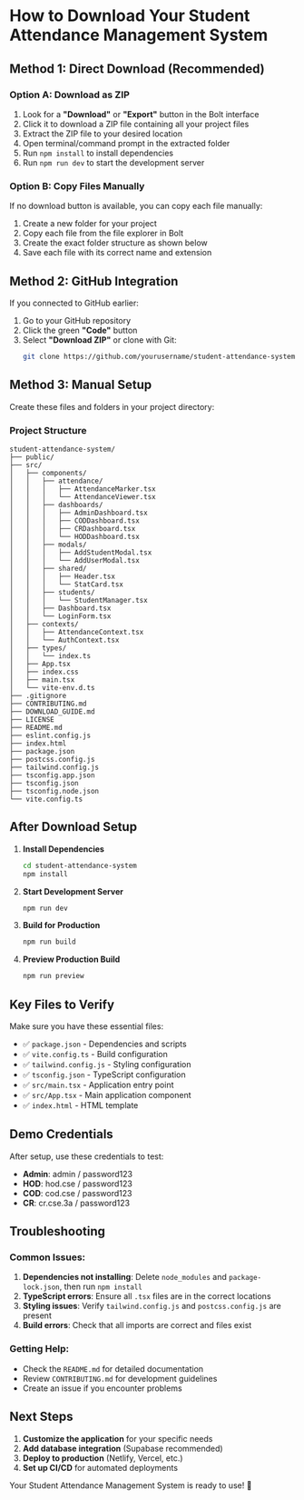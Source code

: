 # How to Download Your Student Attendance Management System

## Method 1: Direct Download (Recommended)

### Option A: Download as ZIP
1. Look for a **"Download"** or **"Export"** button in the Bolt interface
2. Click it to download a ZIP file containing all your project files
3. Extract the ZIP file to your desired location
4. Open terminal/command prompt in the extracted folder
5. Run `npm install` to install dependencies
6. Run `npm run dev` to start the development server

### Option B: Copy Files Manually
If no download button is available, you can copy each file manually:

1. Create a new folder for your project
2. Copy each file from the file explorer in Bolt
3. Create the exact folder structure as shown below
4. Save each file with its correct name and extension

## Method 2: GitHub Integration

If you connected to GitHub earlier:
1. Go to your GitHub repository
2. Click the green **"Code"** button
3. Select **"Download ZIP"** or clone with Git:
   ```bash
   git clone https://github.com/yourusername/student-attendance-system.git
   ```

## Method 3: Manual Setup

Create these files and folders in your project directory:

### Project Structure
```
student-attendance-system/
├── public/
├── src/
│   ├── components/
│   │   ├── attendance/
│   │   │   ├── AttendanceMarker.tsx
│   │   │   └── AttendanceViewer.tsx
│   │   ├── dashboards/
│   │   │   ├── AdminDashboard.tsx
│   │   │   ├── CODDashboard.tsx
│   │   │   ├── CRDashboard.tsx
│   │   │   └── HODDashboard.tsx
│   │   ├── modals/
│   │   │   ├── AddStudentModal.tsx
│   │   │   └── AddUserModal.tsx
│   │   ├── shared/
│   │   │   ├── Header.tsx
│   │   │   └── StatCard.tsx
│   │   ├── students/
│   │   │   └── StudentManager.tsx
│   │   ├── Dashboard.tsx
│   │   └── LoginForm.tsx
│   ├── contexts/
│   │   ├── AttendanceContext.tsx
│   │   └── AuthContext.tsx
│   ├── types/
│   │   └── index.ts
│   ├── App.tsx
│   ├── index.css
│   ├── main.tsx
│   └── vite-env.d.ts
├── .gitignore
├── CONTRIBUTING.md
├── DOWNLOAD_GUIDE.md
├── LICENSE
├── README.md
├── eslint.config.js
├── index.html
├── package.json
├── postcss.config.js
├── tailwind.config.js
├── tsconfig.app.json
├── tsconfig.json
├── tsconfig.node.json
└── vite.config.ts
```

## After Download Setup

1. **Install Dependencies**
   ```bash
   cd student-attendance-system
   npm install
   ```

2. **Start Development Server**
   ```bash
   npm run dev
   ```

3. **Build for Production**
   ```bash
   npm run build
   ```

4. **Preview Production Build**
   ```bash
   npm run preview
   ```

## Key Files to Verify

Make sure you have these essential files:
- ✅ `package.json` - Dependencies and scripts
- ✅ `vite.config.ts` - Build configuration
- ✅ `tailwind.config.js` - Styling configuration
- ✅ `tsconfig.json` - TypeScript configuration
- ✅ `src/main.tsx` - Application entry point
- ✅ `src/App.tsx` - Main application component
- ✅ `index.html` - HTML template

## Demo Credentials

After setup, use these credentials to test:
- **Admin**: admin / password123
- **HOD**: hod.cse / password123
- **COD**: cod.cse / password123
- **CR**: cr.cse.3a / password123

## Troubleshooting

### Common Issues:
1. **Dependencies not installing**: Delete `node_modules` and `package-lock.json`, then run `npm install`
2. **TypeScript errors**: Ensure all `.tsx` files are in the correct locations
3. **Styling issues**: Verify `tailwind.config.js` and `postcss.config.js` are present
4. **Build errors**: Check that all imports are correct and files exist

### Getting Help:
- Check the `README.md` for detailed documentation
- Review `CONTRIBUTING.md` for development guidelines
- Create an issue if you encounter problems

## Next Steps

1. **Customize the application** for your specific needs
2. **Add database integration** (Supabase recommended)
3. **Deploy to production** (Netlify, Vercel, etc.)
4. **Set up CI/CD** for automated deployments

Your Student Attendance Management System is ready to use! 🎉